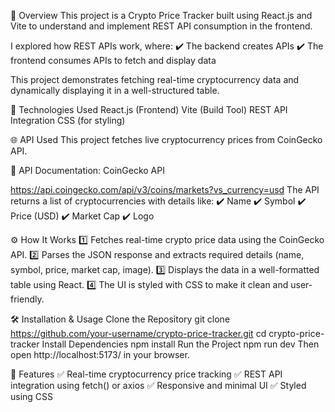 🚀 Overview
This project is a Crypto Price Tracker built using React.js and Vite to understand and implement REST API consumption in the frontend.

I explored how REST APIs work, where:
✔️ The backend creates APIs
✔️ The frontend consumes APIs to fetch and display data

This project demonstrates fetching real-time cryptocurrency data and dynamically displaying it in a well-structured table.

🔧 Technologies Used
React.js (Frontend)
Vite (Build Tool)
REST API Integration
CSS (for styling)

🌐 API Used
This project fetches live cryptocurrency prices from CoinGecko API.

🔗 API Documentation: CoinGecko API

https://api.coingecko.com/api/v3/coins/markets?vs_currency=usd
The API returns a list of cryptocurrencies with details like:
✔️ Name
✔️ Symbol
✔️ Price (USD)
✔️ Market Cap
✔️ Logo

⚙️ How It Works
1️⃣ Fetches real-time crypto price data using the CoinGecko API.
2️⃣ Parses the JSON response and extracts required details (name, symbol, price, market cap, image).
3️⃣ Displays the data in a well-formatted table using React.
4️⃣ The UI is styled with CSS to make it clean and user-friendly.

🛠 Installation & Usage
Clone the Repository
git clone https://github.com/your-username/crypto-price-tracker.git
cd crypto-price-tracker
Install Dependencies
npm install
Run the Project
npm run dev
Then open http://localhost:5173/ in your browser.

🌟 Features
✅ Real-time cryptocurrency price tracking
✅ REST API integration using fetch() or axios
✅ Responsive and minimal UI
✅ Styled using CSS

